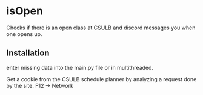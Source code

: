 # isOpen
Checks if there is an open class at CSULB and discord messages you when one opens up.
## Installation
enter missing data into the main.py file or in multithreaded. 

Get a cookie from the CSULB schedule planner by analyzing a request done by the site. 
F12 -> Network 

